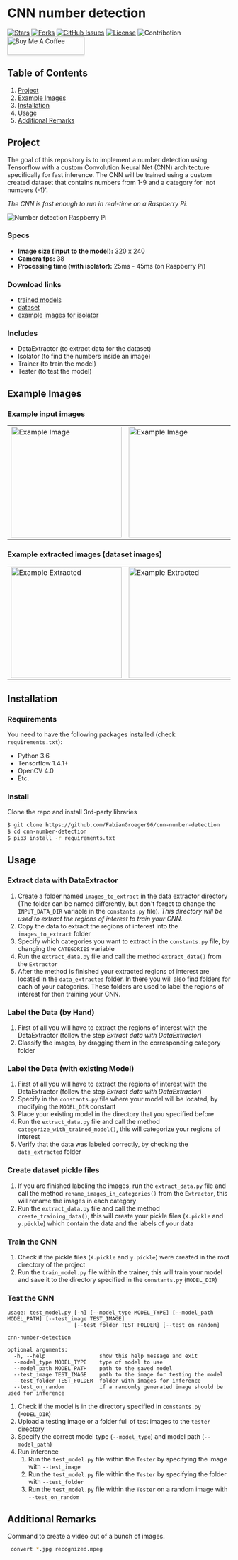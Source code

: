 # CNN number detection
 
[![Stars](https://img.shields.io/github/stars/FabianGroeger96/cnn-number-detection?style=for-the-badge)](https://img.shields.io/github/stars/FabianGroeger96/cnn-number-detection?style=for-the-badge)
[![Forks](https://img.shields.io/github/forks/FabianGroeger96/cnn-number-detection?style=for-the-badge)](https://img.shields.io/github/forks/FabianGroeger96/cnn-number-detection?style=for-the-badge)
[![GitHub Issues](https://img.shields.io/github/issues/FabianGroeger96/cnn-number-detection?style=for-the-badge)](https://img.shields.io/github/issues/FabianGroeger96/cnn-number-detection?style=for-the-badge)
[![License](https://img.shields.io/github/license/FabianGroeger96/cnn-number-detection?style=for-the-badge)](https://img.shields.io/github/license/FabianGroeger96/cnn-number-detection?style=for-the-badge)
![Contribotion](https://img.shields.io/badge/Contribution-Welcome-brightgreen?style=for-the-badge)
<br>
<a href="https://www.buymeacoffee.com/fabiangroeger" target="_blank"><img src="https://www.buymeacoffee.com/assets/img/custom_images/orange_img.png" alt="Buy Me A Coffee" style="height: 41px !important;width: 174px !important;box-shadow: 0px 3px 2px 0px rgba(190, 190, 190, 0.5) !important;-webkit-box-shadow: 0px 3px 2px 0px rgba(190, 190, 190, 0.5) !important;" ></a>

## Table of Contents
1. [Project](#project)
2. [Example Images](#example-images)
3. [Installation](#installation)
4. [Usage](#usage)
5. [Additional Remarks](#additional-remarks)

## Project

The goal of this repository is to implement a number detection using Tensorflow 
with a custom Convolution Neural Net (CNN) architecture specifically for fast inference.
The CNN will be trained using a custom created dataset that contains numbers from 1-9 
and a category for 'not numbers (-1)'.

*The CNN is fast enough to run in real-time on a Raspberry Pi.*

![Number detection Raspberry Pi](http://fabiangroeger.com/wp-content/uploads/2019/05/cnn-number-detection-gif.gif)

### Specs
- **Image size (input to the model):** 320 x 240
- **Camera fps:** 38
- **Processing time (with isolator):** 25ms - 45ms (on Raspberry Pi)

### Download links
- [trained models](https://www.dropbox.com/s/hd8yu239te6d0yv/TrainedModels.zip?dl=0)
- [dataset](https://www.dropbox.com/s/iaf18cvt5jaoq06/PREN_dataset.zip?dl=0)
- [example images for isolator](https://www.dropbox.com/s/4ukv5v0r11nnovf/PREN_images.zip?dl=0)

### Includes

- DataExtractor (to extract data for the dataset)
- Isolator (to find the numbers inside an image)
- Trainer (to train the model)
- Tester (to test the model)

## Example Images

### Example input images

<table><tr>
<td> <img src="http://fabiangroeger.com/wp-content/uploads/2019/05/example_input_image_1.jpg" alt="Example Image" style="width: 250px;"/> </td>
<td> <img src="http://fabiangroeger.com/wp-content/uploads/2019/05/example_input_image_2.jpg" alt="Example Image" style="width: 250px;"/> </td>
<td> <img src="http://fabiangroeger.com/wp-content/uploads/2019/05/example_input_image_3.jpg" alt="Example Image" style="width: 250px;"/> </td>
</tr></table>

### Example extracted images (dataset images)

<table><tr>
<td> <img src="http://fabiangroeger.com/wp-content/uploads/2019/05/example_extracted_image_1.jpg" alt="Example Extracted" style="width: 250px;"/> </td>
<td> <img src="http://fabiangroeger.com/wp-content/uploads/2019/05/example_extracted_image_2.jpg" alt="Example Extracted" style="width: 250px;"/> </td>
<td> <img src="http://fabiangroeger.com/wp-content/uploads/2019/05/example_extracted_image_3.jpg" alt="Example Extracted" style="width: 250px;"/> </td>
</tr></table>

## Installation

### Requirements

You need to have the following packages installed (check `requirements.txt`):

- Python 3.6
- Tensorflow 1.4.1+
- OpenCV 4.0
- Etc.

### Install

Clone the repo and install 3rd-party libraries

```bash
$ git clone https://github.com/FabianGroeger96/cnn-number-detection
$ cd cnn-number-detection
$ pip3 install -r requirements.txt
```

## Usage

### Extract data with DataExtractor

1. Create a folder named `images_to_extract` in the data extractor directory 
(The folder can be named differently, but don't forget to change the `INPUT_DATA_DIR` 
variable in the `constants.py` file).
*This directory will be used to extract the regions of interest to train your CNN.*
2. Copy the data to extract the regions of interest into the `images_to_extract` folder
3. Specify which categories you want to extract in the `constants.py` file, by changing 
the `CATEGORIES` variable
4. Run the `extract_data.py` file and call the method `extract_data()` from the `Extractor`
5. After the method is finished your extracted regions of interest are located in the 
`data_extracted` folder. In there you will also find folders for each of your categories.
These folders are used to label the regions of interest for then training your CNN.

### Label the Data (by Hand)

1. First of all you will have to extract the regions of interest with the DataExtractor 
(follow the step *Extract data with DataExtractor*)
2. Classify the images, by dragging them in the corresponding category folder

### Label the Data (with existing Model)

1. First of all you will have to extract the regions of interest with the DataExtractor 
(follow the step *Extract data with DataExtractor*)
2. Specify in the `constants.py` file where your model will be located, by modifying the
`MODEL_DIR` constant
3. Place your existing model in the directory that you specified before
4. Run the `extract_data.py` file and call the method `categorize_with_trained_model()`, 
this will categorize your regions of interest
5. Verify that the data was labeled correctly, by checking the `data_extracted` folder

### Create dataset pickle files

1. If you are finished labeling the images, run the `extract_data.py` file and call the method 
`rename_images_in_categories()` from the `Extractor`, this will rename the images 
in each category
2. Run the `extract_data.py` file and call the method `create_training_data()`, 
this will create your pickle files (`X.pickle` and `y.pickle`) which contain 
the data and the labels of your data

### Train the CNN

1. Check if the pickle files (`X.pickle` and `y.pickle`) were created in the root directory
of the project
2. Run the `train_model.py` file within the trainer, this will train your model and save it 
to the directory specified in the `constants.py` (`MODEL_DIR`)

### Test the CNN

```
usage: test_model.py [-h] [--model_type MODEL_TYPE] [--model_path MODEL_PATH] [--test_image TEST_IMAGE]
                     [--test_folder TEST_FOLDER] [--test_on_random]

cnn-number-detection

optional arguments:
  -h, --help                 show this help message and exit
  --model_type MODEL_TYPE    type of model to use
  --model_path MODEL_PATH    path to the saved model
  --test_image TEST_IMAGE    path to the image for testing the model
  --test_folder TEST_FOLDER  folder with images for inference
  --test_on_random           if a randomly generated image should be used for inference
```

1. Check if the model is in the directory specified in `constants.py` (`MODEL_DIR`)
2. Upload a testing image or a folder full of test images to the `tester` directory
3. Specify the correct model type (`--model_type`) and model path (`--model_path`)
4. Run inference
     1. Run the `test_model.py` file within the `Tester` by specifying the image with `--test_image`
     2. Run the `test_model.py` file within the `Tester` by specifying the folder with `--test_folder` 
     3. Run the `test_model.py` file within the `Tester` on a random image with `--test_on_random`

## Additional Remarks

Command to create a video out of a bunch of images.
```bash
 convert *.jpg recognized.mpeg
 ```


